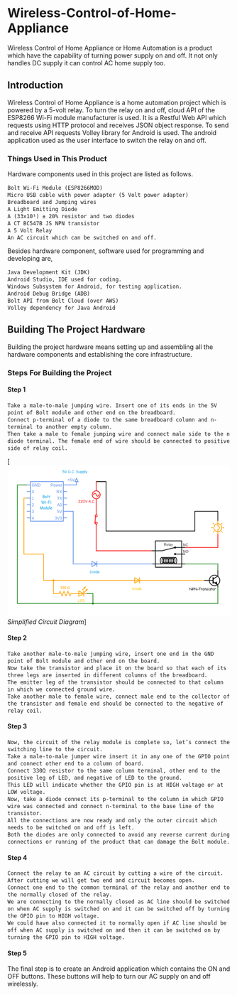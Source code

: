 # Wireless-Control-of-Home-Appliance
Wireless Control of Home Appliance or Home Automation is a product which have the capability of turning power supply on and off. It not only handles DC supply it can control AC home supply too.
## Introduction
Wireless Control of Home Appliance is a home automation project which is powered by a 5-volt relay. To turn the relay on and off, cloud API of the ESP8266 Wi-Fi module manufacturer is used. It is a Restful Web API which requests using HTTP protocol and receives JSON object response.
To send and receive API requests Volley library for Android is used. The android application used as the user interface to switch the relay on and off.

### Things Used in This Product
Hardware components used in this project are listed as follows.

	Bolt Wi-Fi Module (ESP8266MOD)
	Micro USB cable with power adapter (5 Volt power adapter)
	Breadboard and Jumping wires
	A Light Emitting Diode
	A (33x10¹) ± 20% resistor and two diodes
	A CT BC547B JS NPN transistor
	A 5 Volt Relay
	An AC circuit which can be switched on and off.

Besides hardware component, software used for programming and developing are,

	Java Development Kit (JDK)
	Android Studio, IDE used for coding.
	Windows Subsystem for Android, for testing application.
	Android Debug Bridge (ADB)
	Bolt API from Bolt Cloud (over AWS)
	Volley dependency for Java Android


## Building The Project Hardware
Building the project hardware means setting up and assembling all the hardware components and establishing the core infrastructure. 

### Steps For Building the Project
#### Step 1
    Take a male-to-male jumping wire. Insert one of its ends in the 5V point of Bolt module and other end on the breadboard.
    Connect p-terminal of a diode to the same breadboard column and n-terminal to another empty column.
    Then take a male to female jumping wire and connect male side to the n diode terminal. The female end of wire should be connected to positive side of relay coil. 

 
[![Semantic description of image](/images/image.png "Simplified Circuit Diagram")*Simplified Circuit Diagram*]

#### Step 2
    Take another male-to-male jumping wire, insert one end in the GND point of Bolt module and other end on the board.
    Now take the transistor and place it on the board so that each of its three legs are inserted in different columns of the breadboard.
    The emitter leg of the transistor should be connected to that column in which we connected ground wire.
    Take another male to female wire, connect male end to the collector of the transistor and female end should be connected to the negative of relay coil.

#### Step 3
    Now, the circuit of the relay module is complete so, let’s connect the switching line to the circuit.
    Take a male-to-male jumper wire insert it in any one of the GPIO point and connect other end to a column of board.
    Connect 330Ω resistor to the same column terminal, other end to the positive leg of LED, and negative of LED to the ground.
    This LED will indicate whether the GPIO pin is at HIGH voltage or at LOW voltage.
    Now, take a diode connect its p-terminal to the column in which GPIO wire was connected and connect n-terminal to the base line of the transistor.
    All the connections are now ready and only the outer circuit which needs to be switched on and off is left.
    Both the diodes are only connected to avoid any reverse current during connections or running of the product that can damage the Bolt module.

#### Step 4
    Connect the relay to an AC circuit by cutting a wire of the circuit. After cutting we will get two end and circuit becomes open.
    Connect one end to the common terminal of the relay and another end to the normally closed of the relay.
    We are connecting to the normally closed as AC line should be switched on when AC supply is switched on and it can be switched off by turning the GPIO pin to HIGH voltage.
    We could have also connected it to normally open if AC line should be off when AC supply is switched on and then it can be switched on by turning the GPIO pin to HIGH voltage.

#### Step 5
The final step is to create an Android application which contains the ON and OFF buttons. These buttons will help to turn our AC supply on and off wirelessly.
